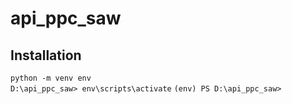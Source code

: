 # api_ppc_saw
## Installation
`python -m venv env` </br>
`D:\api_ppc_saw> env\scripts\activate`
`(env) PS D:\api_ppc_saw>`
